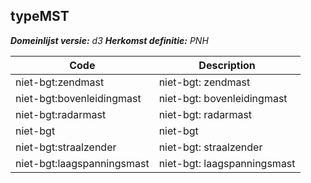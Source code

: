 ## typeMST

*__Domeinlijst versie:__ d3*
*__Herkomst definitie:__ PNH*

|__Code__ |__Description__	|
|	---	|	---	|
| niet-bgt:zendmast | niet-bgt: zendmast |
| niet-bgt:bovenleidingmast | niet-bgt: bovenleidingmast |
| niet-bgt:radarmast | niet-bgt: radarmast |
| niet-bgt | niet-bgt |
| niet-bgt:straalzender | niet-bgt: straalzender |
| niet-bgt:laagspanningsmast | niet-bgt: laagspanningsmast |
